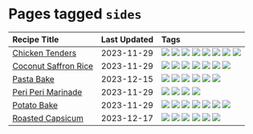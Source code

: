 # Pages tagged `sides`

|Recipe Title|Last Updated|Tags
|:---|:---|:---|
|[Chicken Tenders](../recipes/chickentenders.md)|2023-11-29|[![](https://img.shields.io/badge/tag-airfryer-94b8ca)](../tags/airfryer.md) [![](https://img.shields.io/badge/tag-amazing-659a8f)](../tags/amazing.md) [![](https://img.shields.io/badge/tag-battered-42963a)](../tags/battered.md) [![](https://img.shields.io/badge/tag-chicken-f47a18)](../tags/chicken.md) [![](https://img.shields.io/badge/tag-crumbed-9d5b24)](../tags/crumbed.md) [![](https://img.shields.io/badge/tag-messy-bb15fd)](../tags/messy.md) [![](https://img.shields.io/badge/tag-mine-9acea8)](../tags/mine.md) [![](https://img.shields.io/badge/tag-sides-99d437)](../tags/sides.md)|
|[Coconut Saffron Rice](../recipes/coconutsaffronrice.md)|2023-11-29|[![](https://img.shields.io/badge/tag-expensive-32f6f2)](../tags/expensive.md) [![](https://img.shields.io/badge/tag-rice-e4f90)](../tags/rice.md) [![](https://img.shields.io/badge/tag-sides-99d437)](../tags/sides.md) [![](https://img.shields.io/badge/tag-stovetop-517a72)](../tags/stovetop.md) [![](https://img.shields.io/badge/tag-thai-acaf3f)](../tags/thai.md) [![](https://img.shields.io/badge/tag-vegan-e5c1d4)](../tags/vegan.md) [![](https://img.shields.io/badge/tag-vegetarian-10cdd6)](../tags/vegetarian.md)|
|[Pasta Bake](../recipes/pastabake.md)|2023-12-15|[![](https://img.shields.io/badge/tag-baked-1754e4)](../tags/baked.md) [![](https://img.shields.io/badge/tag-beef-5d33f3)](../tags/beef.md) [![](https://img.shields.io/badge/tag-cheesey-3a20e)](../tags/cheesey.md) [![](https://img.shields.io/badge/tag-dairy-208450)](../tags/dairy.md) [![](https://img.shields.io/badge/tag-pasta-4d8aaa)](../tags/pasta.md) [![](https://img.shields.io/badge/tag-sides-99d437)](../tags/sides.md)|
|[Peri Peri Marinade](../recipes/periperimarinade.md)|2023-11-29|[![](https://img.shields.io/badge/tag-dinner-5b6ac0)](../tags/dinner.md) [![](https://img.shields.io/badge/tag-portuguese-fecb83)](../tags/portuguese.md) [![](https://img.shields.io/badge/tag-sides-99d437)](../tags/sides.md) [![](https://img.shields.io/badge/tag-vegan-e5c1d4)](../tags/vegan.md)|
|[Potato Bake](../recipes/potatobake.md)|2023-11-29|[![](https://img.shields.io/badge/tag-baked-1754e4)](../tags/baked.md) [![](https://img.shields.io/badge/tag-cheesey-3a20e)](../tags/cheesey.md) [![](https://img.shields.io/badge/tag-dairy-208450)](../tags/dairy.md) [![](https://img.shields.io/badge/tag-potato-6a156e)](../tags/potato.md) [![](https://img.shields.io/badge/tag-savoury-4a3565)](../tags/savoury.md) [![](https://img.shields.io/badge/tag-sides-99d437)](../tags/sides.md) [![](https://img.shields.io/badge/tag-vegetarian-10cdd6)](../tags/vegetarian.md)|
|[Roasted Capsicum](../recipes/roastedcapsicum.md)|2023-12-17|[![](https://img.shields.io/badge/tag-_no_response_-4d35f9)](../tags/_no_response_.md) [![](https://img.shields.io/badge/tag-grilled-4bcfd8)](../tags/grilled.md) [![](https://img.shields.io/badge/tag-sides-99d437)](../tags/sides.md) [![](https://img.shields.io/badge/tag-snack-13fda6)](../tags/snack.md) [![](https://img.shields.io/badge/tag-vegan-e5c1d4)](../tags/vegan.md) [![](https://img.shields.io/badge/tag-vegetarian-10cdd6)](../tags/vegetarian.md)|